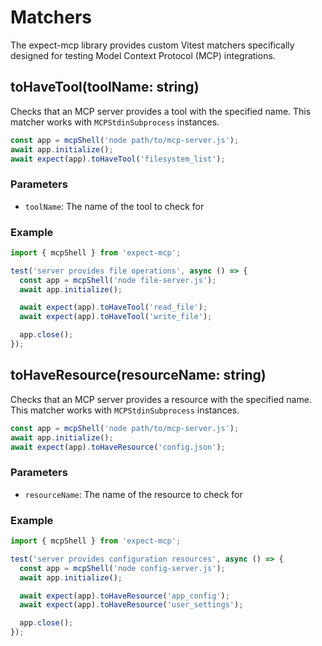 # Matchers

The expect-mcp library provides custom Vitest matchers specifically designed for testing Model Context Protocol (MCP) integrations.

## toHaveTool(toolName: string)

Checks that an MCP server provides a tool with the specified name. This matcher works with `MCPStdinSubprocess` instances.

```ts
const app = mcpShell('node path/to/mcp-server.js');
await app.initialize();
await expect(app).toHaveTool('filesystem_list');
```

### Parameters

- `toolName`: The name of the tool to check for

### Example

```ts
import { mcpShell } from 'expect-mcp';

test('server provides file operations', async () => {
  const app = mcpShell('node file-server.js');
  await app.initialize();

  await expect(app).toHaveTool('read_file');
  await expect(app).toHaveTool('write_file');

  app.close();
});
```

## toHaveResource(resourceName: string)

Checks that an MCP server provides a resource with the specified name. This matcher works with `MCPStdinSubprocess` instances.

```ts
const app = mcpShell('node path/to/mcp-server.js');
await app.initialize();
await expect(app).toHaveResource('config.json');
```

### Parameters

- `resourceName`: The name of the resource to check for

### Example

```ts
import { mcpShell } from 'expect-mcp';

test('server provides configuration resources', async () => {
  const app = mcpShell('node config-server.js');
  await app.initialize();

  await expect(app).toHaveResource('app_config');
  await expect(app).toHaveResource('user_settings');

  app.close();
});
```
